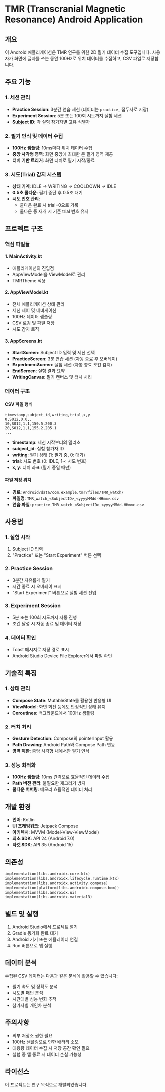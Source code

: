 # TMR (Transcranial Magnetic Resonance) Android Application

## 개요
이 Android 애플리케이션은 TMR 연구를 위한 2D 필기 데이터 수집 도구입니다. 사용자가 화면에 글자를 쓰는 동안 100Hz로 위치 데이터를 수집하고, CSV 파일로 저장합니다.

## 주요 기능

### 1. 세션 관리
- **Practice Session**: 3분간 연습 세션 (데이터는 `practice_` 접두사로 저장)
- **Experiment Session**: 5분 또는 100회 시도까지 실험 세션
- **Subject ID**: 각 실험 참가자별 고유 식별자

### 2. 필기 인식 및 데이터 수집
- **100Hz 샘플링**: 10ms마다 위치 데이터 수집
- **중앙 사각형 영역**: 화면 중앙에 최대한 큰 필기 영역 제공
- **터치 기반 트리거**: 화면 터치로 필기 시작/종료

### 3. 시도(Trial) 감지 시스템
- **상태 기계**: IDLE → WRITING → COOLDOWN → IDLE
- **0.5초 쿨다운**: 필기 중단 후 0.5초 대기
- **시도 번호 관리**: 
  - 쿨다운 완료 시 trial=0으로 기록
  - 쿨다운 중 재개 시 기존 trial 번호 유지

## 프로젝트 구조

### 핵심 파일들

#### 1. MainActivity.kt
- 애플리케이션의 진입점
- AppViewModel을 ViewModel로 관리
- TMRTheme 적용

#### 2. AppViewModel.kt
- 전체 애플리케이션 상태 관리
- 세션 제어 및 네비게이션
- 100Hz 데이터 샘플링
- CSV 로깅 및 파일 저장
- 시도 감지 로직

#### 3. AppScreens.kt
- **StartScreen**: Subject ID 입력 및 세션 선택
- **PracticeScreen**: 3분 연습 세션 (자동 종료 후 오버레이)
- **ExperimentScreen**: 실험 세션 (자동 종료 조건 감지)
- **EndScreen**: 실험 결과 요약
- **WritingCanvas**: 필기 캔버스 및 터치 처리

### 데이터 구조

#### CSV 파일 형식
```
timestamp,subject_id,writing,trial,x,y
0,S012,0,0,,
10,S012,1,1,150.5,200.3
20,S012,1,1,155.2,205.1
...
```

- **timestamp**: 세션 시작부터의 밀리초
- **subject_id**: 실험 참가자 ID
- **writing**: 필기 상태 (1: 필기 중, 0: 대기)
- **trial**: 시도 번호 (0: IDLE, 1~: 시도 번호)
- **x, y**: 터치 좌표 (필기 중일 때만)

#### 파일 저장 위치
- **경로**: `Android/data/com.example.tmr/files/TMR_watch/`
- **파일명**: `TMR_watch_<SubjectID>_<yyyyMMdd-HHmm>.csv`
- **연습 파일**: `practice_TMR_watch_<SubjectID>_<yyyyMMdd-HHmm>.csv`

## 사용법

### 1. 실험 시작
1. Subject ID 입력
2. "Practice" 또는 "Start Experiment" 버튼 선택

### 2. Practice Session
- 3분간 자유롭게 필기
- 시간 종료 시 오버레이 표시
- "Start Experiment" 버튼으로 실험 세션 진입

### 3. Experiment Session
- 5분 또는 100회 시도까지 자동 진행
- 조건 달성 시 자동 종료 및 데이터 저장

### 4. 데이터 확인
- Toast 메시지로 저장 경로 표시
- Android Studio Device File Explorer에서 파일 확인

## 기술적 특징

### 1. 상태 관리
- **Compose State**: MutableState를 활용한 반응형 UI
- **ViewModel**: 화면 회전 등에도 안정적인 상태 유지
- **Coroutines**: 백그라운드에서 100Hz 샘플링

### 2. 터치 처리
- **Gesture Detection**: Compose의 pointerInput 활용
- **Path Drawing**: Android Path와 Compose Path 연동
- **영역 제한**: 중앙 사각형 내에서만 필기 인식

### 3. 성능 최적화
- **100Hz 샘플링**: 10ms 간격으로 효율적인 데이터 수집
- **Path 버전 관리**: 불필요한 재그리기 방지
- **쿨다운 버퍼링**: 메모리 효율적인 데이터 처리

## 개발 환경

- **언어**: Kotlin
- **UI 프레임워크**: Jetpack Compose
- **아키텍처**: MVVM (Model-View-ViewModel)
- **최소 SDK**: API 24 (Android 7.0)
- **타겟 SDK**: API 35 (Android 15)

## 의존성

```kotlin
implementation(libs.androidx.core.ktx)
implementation(libs.androidx.lifecycle.runtime.ktx)
implementation(libs.androidx.activity.compose)
implementation(platform(libs.androidx.compose.bom))
implementation(libs.androidx.ui)
implementation(libs.androidx.material3)
```

## 빌드 및 실행

1. Android Studio에서 프로젝트 열기
2. Gradle 동기화 완료 대기
3. Android 기기 또는 에뮬레이터 연결
4. Run 버튼으로 앱 실행

## 데이터 분석

수집된 CSV 데이터는 다음과 같은 분석에 활용할 수 있습니다:
- 필기 속도 및 정확도 분석
- 시도별 패턴 분석
- 시간대별 성능 변화 추적
- 참가자별 개인차 분석

## 주의사항

- 외부 저장소 권한 필요
- 100Hz 샘플링으로 인한 배터리 소모
- 대용량 데이터 수집 시 저장 공간 확인 필요
- 실험 중 앱 종료 시 데이터 손실 가능성

## 라이선스

이 프로젝트는 연구 목적으로 개발되었습니다.
